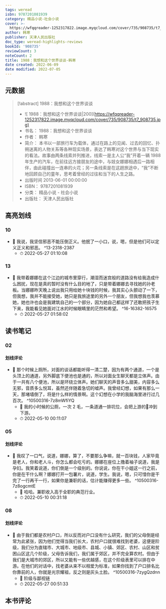 ```yaml
---
tags: weread
isbn: 9787201081939
category: 精品小说-社会小说
cover: >-
  https://wfqqreader-1252317822.image.myqcloud.com/cover/735/908735/t7_908735.jpg
author: 韩寒
publisher: 天津人民出版社
doc_type: weread-highlights-reviews
bookId: '908735'
reviewCount: 3
noteCount: 2
title: 1988：我想和这个世界谈谈-韩寒
date created: 2022-06-09
date modified: 2022-07-05
---
```


## 元数据

> [!abstract] 1988：我想和这个世界谈谈
> - ![ 1988：我想和这个世界谈谈|200](<https://wfqqreader-1252317822.image.myqcloud.com/cover/735/908735/t7_908735.jpg)>
> - 书名： 1988：我想和这个世界谈谈
> - 作者： 韩寒
> - 简介： 本书以一部旅行车为载体，通过在路上的见闻、过去的回忆、扑朔迷离的人物关系等各种现实场景，表达了韩寒对这个世界与当下现实的看法。故事由两条线索并列推进，线索一是主人公“我”开着一辆 1988 年生产的汽车，在前往远方接朋友的途中，与妓女娜娜相遇后一路相伴，由此碰撞出一连串的火花；另一条线索是在这趟旅途中，“我”不断地回顾自己的童年，思考着曾经的过往和当下的人生之路。
> - 出版时间 2013-06-01 00:00:00
> - ISBN： 9787201081939
> - 分类： 精品小说 - 社会小说
> - 出版社： 天津人民出版社

## 高亮划线

### 10

- 📌 我说，我坚信邪恶不能压倒正义。他抿了一小口，说，嗯，但是他们可以定义正义和邪恶。 ^13-2318-2387
	- ⏱ 2022-05-27 01:10:08

### 13

- 📌 我带着娜娜在这个江边的城市里穿行，潮湿而迷宫般的道路没有给我造成什么困扰，现在是真的暂时没有什么目的地了，只是带着娜娜去寻找她的孙老板。当娜娜昨天晚上说出我只用给她十块钱的时候，我其实心头颤动了一下，但我想，我并不能接受她，她只是我旅途里的另外一个朋友，但我想我也羡慕她，她也许也会是我建筑自己的一个部分，因为她自己都这样了还敢把孩子生下来，我能看见她面对江水的时候眼睛里的茫然和希望。 ^16-16382-16575
	- ⏱ 2022-05-27 01:58:02

## 读书笔记

### 02

#### 划线评论

- 📌 那个时候上厕所，对面的谈话都能听得一清二楚，因为有两个通道，一个是头顶上的通道，另外脚底下便池也是通的，所以对面女生聊天都是立体声。由于一共有八个便池，所以是环绕立体声。她们聊天的声音多么甜美，内容多么无邪，音质多么悦耳，虽然还伴随着急切的嘘声。我曾经幻想，如果有那么一天，那堵墙倒了，将是什么样的情景啊。这个幻想在小学的我脑海里进行过几百次。 ^10500316-7z8mWfiYQ
	- 💭 我的小时候的公厕，一次 2 毛，一条道通一排坑位，会把上游的💩冲到下游。
	- ⏱ 2022-05-10 00:11:07
   

### 05

#### 划线评论

- 📌 我叹了一口气，说道，娜娜，算了，不要那么争嘛，就一百块钱，人家毕竟是老人，你和老人斗，你怎么都会吃亏的。娜娜在座位上撸着袖子说道，我是孕妇。我笑着说道，你们倒是一个级别的。你说说，你在干小姐这一行之前，你是在干什么啊？娜娜打开一包薯片，说道，学生。我说，嗯，只可惜你是干完了一行再干一行，如果你是兼职的话，估计能赚得更多一些。 ^10500316-7z8ogcmtE
	- 💭 哈哈。兼职收入高于全职的典范行业。
	- ⏱ 2022-05-10 00:31:18
   

### 08

#### 划线评论

- 📌 由于我们都是农村户口，所以反而对户口没有什么研究，我们的父母倒是经常为此紧张，因为他们觉得当我们长大，农村户口就很难找到老婆，这便是阶级，我们分为直辖市、大城市、地级市、县城、小镇、郊区、农村、山区和贫困山区这几个阶级，父母告诉我们，我们属于郊区，并不完全算农村。但由于我们是大城市的郊区，所以又能有一些优越感，在这个阶级表里可以排在中游。在他们的对话中，找老婆从来不以相爱为标准，如果你找到了户口排名比你靠前的人，你就是光宗耀祖，反之则是灰头土脸。 ^10500316-7zygQzdnn
	- 💭 阶级与鄙视链
	- ⏱ 2022-05-27 00:51:33
   

## 本书评论

